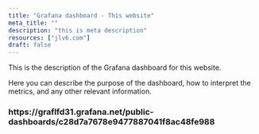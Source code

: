 ```yaml
---
title: "Grafana dashboard - This website"
meta_title: ""
description: "this is meta description"
resources: ["jlv6.com"]
draft: false
---
```


<div class="main-content">
  <div class="resource-description">
    <p>This is the description of the Grafana dashboard for this website.</p>
    <p>Here you can describe the purpose of the dashboard, how to interpret the metrics, and any other relevant information.</p>
  </div>
</div>
<h3>https://graflfd31.grafana.net/public-dashboards/c28d7a7678e9477887041f8ac48fe988</h3